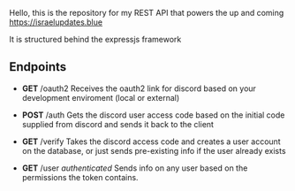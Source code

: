 Hello, this is the repository for my REST API that powers the up and coming https://israelupdates.blue

It is structured behind the expressjs framework

## Endpoints

- **GET** /oauth2
Receives the oauth2 link for discord based on your development enviroment (local or external)

- **POST** /auth
Gets the discord user access code based on the initial code supplied from discord and sends it back to the client

- **GET** /verify
Takes the discord access code and creates a user account on the database, or just sends pre-existing info if the user already exists

- **GET** /user *authenticated*
Sends info on any user based on the permissions the token contains. 
